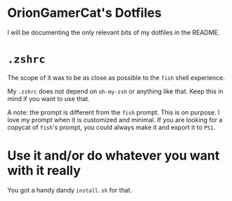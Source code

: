 # OrionGamerCat's Dotfiles

I will be documenting the only relevant bits of my dotfiles in the README.

# `.zshrc`

The scope of it was to be as close as possible to the `fish` shell experience.

My `.zshrc` does not depend on `oh-my-zsh` or anything like that. Keep this in mind if you want to use that.

A note: the prompt is different from the `fish` prompt. This is on purpose. I love my prompt when it is customized and minimal.
If you are looking for a copycat of `fish`'s prompt, you could always make it and export it to `PS1`.

# Use it and/or do whatever you want with it really

You got a handy dandy `install.sh` for that.
